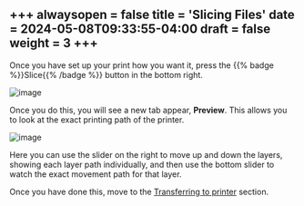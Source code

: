 +++
alwaysopen = false
title = 'Slicing Files'
date = 2024-05-08T09:33:55-04:00
draft = false
weight = 3
+++
---

Once you have set up your print how you want it, press the {{% badge %}}Slice{{% /badge %}} button in the bottom right.

![image](/images/139.PNG)

Once you do this, you will see a new tab appear, **Preview**. This allows you to look at the exact printing path of the printer.

![image](/images/140.PNG)

Here you can use the slider on the right to move up and down the layers, showing each layer path individually, and then use the bottom slider to watch the exact movement path for that layer.

Once you have done this, move to the [Transferring to printer](https://cid.friendscentral.org/3dprinters/ultimaker/transferringtoprinter/index.html)
 section.
